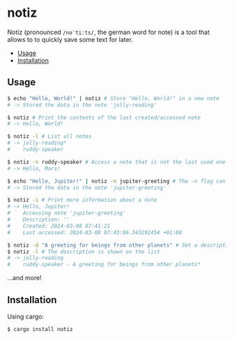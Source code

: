 # notiz

Notiz (pronounced `/noˈtiːts/`, the german word for note) is a tool that allows to to quickly save some text for later.

- [Usage](#usage)
- [Installation](#installation)

## Usage

```bash
$ echo "Hello, World!" | notiz # Store "Hello, World!" in a new note
# -> Stored the data in the note 'jolly-reading'

$ notiz # Print the contents of the last created/accessed note
# -> Hello, World! 

$ notiz -l # List all notes
# -> jolly-reading*
#    ruddy-speaker

$ notiz -n ruddy-speaker # Access a note that is not the last used one
# -> Hello, Mars!

$ echo "Hello, Jupiter!" | notiz -n jupiter-greeting # The -n flag can also be used to specify the name for a new note, instead of generating one
# -> Stored the data in the note 'jupiter-greeting'

$ notiz -i # Print more information about a note
# -> Hello, Jupiter!
#    Accessing note 'jupiter-greeting'
#    Description: ''
#    Created: 2024-03-08 07:41:21
#    Last accessed: 2024-03-08 07:43:06.343292454 +01:00

$ notiz -d "A greeting for beings from other planets" # Set a description for a note
$ notiz -l # The description is shown on the list
# -> jolly-reading
#    ruddy-speaker - A greeting for beings from other planets*
```

...and more!

## Installation

Using cargo:
```bash
$ cargo install notiz
```
